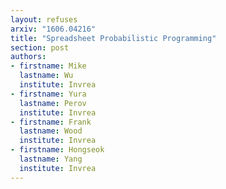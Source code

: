 ```yaml
---
layout: refuses
arxiv: "1606.04216"
title: "Spreadsheet Probabilistic Programming"
section: post
authors:
- firstname: Mike
  lastname: Wu
  institute: Invrea
- firstname: Yura
  lastname: Perov
  institute: Invrea
- firstname: Frank
  lastname: Wood
  institute: Invrea
- firstname: Hongseok
  lastname: Yang
  institute: Invrea
---
```

